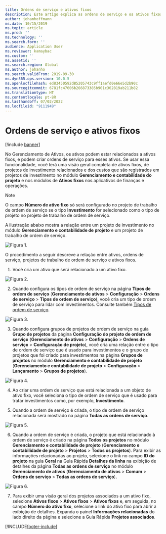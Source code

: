 ```yaml
---
title: Ordens de serviço e ativos fixos
description: Este artigo explica as ordens de serviço e os ativos fixos no Gerenciamento de Ativos.
author: johanhoffmann
ms.date: 10/15/2019
ms.topic: article
ms.prod: ''
ms.technology: ''
ms.search.form: ''
audience: Application User
ms.reviewer: kamaybac
ms.custom: ''
ms.assetid: ''
ms.search.region: Global
ms.author: johanho
ms.search.validFrom: 2019-09-30
ms.dyn365.ops.version: 10.0.5
ms.openlocfilehash: ed83450592d85205743c9ff1aefd0e66e5d2b90c
ms.sourcegitcommit: 6781fc47606b266873385b901c302819ab211b82
ms.translationtype: HT
ms.contentlocale: pt-BR
ms.lasthandoff: 07/02/2022
ms.locfileid: "9111949"
---
```

# <a name="work-orders-and-fixed-assets"></a>Ordens de serviço e ativos fixos

[!include [banner](../../includes/banner.md)]


No Gerenciamento de Ativos, os ativos podem estar relacionados a ativos fixos, e podem criar ordens de serviço para esses ativos. Se usar essa funcionalidade, você terá uma visão geral completa de ativos fixos, de projetos de investimento relacionados e dos custos que são registrados em projetos de investimento no módulo **Gerenciamento e contabilidade do projeto** e nos módulos de **Ativos fixos** nos aplicativos de finanças e operações.

>[!NOTE]
>O campo **Número de ativo fixo** só será configurado no projeto de trabalho de ordem de serviço se o tipo **Investimento** for selecionado como o tipo de projeto no projeto de trabalho de ordem de serviço.

A ilustração abaixo mostra a relação entre um projeto de investimento no módulo **Gerenciamento e contabilidade de projeto** e um projeto de trabalho de ordem de serviço.

![Figura 1.](media/24-work-orders.png)

O procedimento a seguir descreve a relação entre ativos, ordens de serviço, projetos de trabalho de ordem de serviço e ativos fixos.

1. Você cria um ativo que será relacionado a um ativo fixo.

![Figura 2.](media/25-work-orders.png)

2. Quando configura os tipos de ordem de serviço na página **Tipos de ordem de serviço** (**Gerenciamento de ativos** > **Configuração** > **Ordens de serviço** > **Tipos de ordem de serviço**), você cria um tipo de ordem de serviço para lidar com investimentos. Consulte também [Tipos de ordem de serviço](../setup-for-work-orders/work-order-types.md).

![Figura 3.](media/26-work-orders.png)

3. Quando configura grupos de projetos de ordem de serviço na guia **Grupo de projetos** da página **Configuração do projeto de ordem de serviço** (**Gerenciamento de ativos** > **Configuração** > **Ordens de serviço** > **Configuração de projeto**), você cria uma relação entre o tipo de ordem de serviço que é usado para investimentos e o grupo de projetos que foi criado para investimentos na página **Grupos de projetos** no módulo **Gerenciamento e contabilidade de projeto** (**Gerenciamento e contabilidade de projeto** > **Configuração** > **Lançamento** > **Grupos de projetos**).

![Figura 4.](media/27-work-orders.png)

4. Ao criar uma ordem de serviço que está relacionada a um objeto de ativo fixo, você seleciona o tipo de ordem de serviço que é usado para tratar investimentos como, por exemplo, **Investimento**.

5. Quando a ordem de serviço é criada, o tipo de ordem de serviço relacionada será mostrado na página **Todas as ordens de serviço**.

![Figura 5.](media/28-work-orders.png)

6. Quando a ordem de serviço é criada, o projeto que está relacionado à ordem de serviço é criado na página **Todos os projetos** no módulo **Gerenciamento e contabilidade de projeto** (**Gerenciamento e contabilidade de projeto** > **Projetos** > **Todos os projetos**). Para exibir as informações relacionadas ao projeto, selecione o link no campo **ID do projeto** na guia **Geral** na Guia Rápida **Detalhes da linha** na exibição de detalhes da página **Todas as ordens de serviço** no módulo **Gerenciamento de ativos** (**Gerenciamento de ativos** > **Comum** > **Ordens de serviço** > **Todas as ordens de serviço**).

![Figura 6.](media/29-work-orders.png)

7. Para exibir uma visão geral dos projetos associados a um ativo fixo, selecione **Ativos fixos** > **Ativos fixos** > **Ativos fixos** e, em seguida, no campo **Número do ativo fixo**, selecione o link do ativo fixo para abrir a exibição de detalhes. Expanda o painel **Informações relacionadas** do lado direito da página e selecione a Guia Rápida **Projetos associados**.



[!INCLUDE[footer-include](../../../includes/footer-banner.md)]
